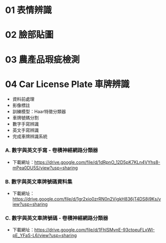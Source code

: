 # 01 表情辨識

# 02 臉部貼圖

# 03 農產品瑕疵檢測

# 04 Car License Plate 車牌辨識
* 資料前處理
* 影像標註
* 訓練模型：Haar特徵分類器
* 車牌號碼分割
* 數字手寫辨識
* 英文手寫辨識
* 完成車牌辨識系統

### A. 數字與英文手寫 - 卷積神經網路分類器
* 下載網址：https://drive.google.com/file/d/1dRpnO_12D5pK7KLn4VYhs8-mPea0DU5S/view?usp=sharing
### B. 數字與英文車牌號碼資料集
* 下載網址：https://drive.google.com/file/d/1gr2xio0zrRN0n2VigkH836jT4DS8j9Ks/view?usp=sharing
### C. 數字與英文車牌號碼 - 卷積神經網路分類器
* 下載網址：https://drive.google.com/file/d/1FhlSMvnE-93ctoeuFLxWI-pE_YFaS-L6/view?usp=sharing

